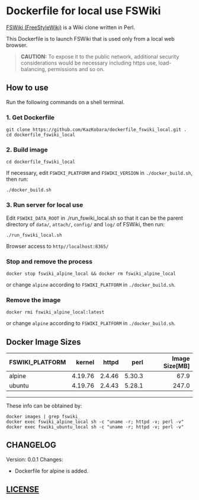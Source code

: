 # Dockerfile for local use FSWiki

[FSWiki (FreeStyleWiki)](https://fswiki.osdn.jp/cgi-bin/wiki.cgi) is a Wiki clone written in Perl.

This Dockerfile is to launch FSWiki that is used only from a local web browser.

> **CAUTION:**
To expose it to the public network, additional security considerations
would be necessary including https use, load-balancing, permissions
and so on.

## How to use

Run the following commands on a shell terminal.

### 1. Get Dockerfile

~~~shell
git clone https://github.com/KazKobara/dockerfile_fswiki_local.git .
cd dockerfile_fswiki_local
~~~

### 2. Build image

~~~shell
cd dockerfile_fswiki_local
~~~

If necessary, edit `FSWIKI_PLATFORM` and `FSWIKI_VERSION` in `./docker_build.sh`, then run:

~~~shell
./docker_build.sh
~~~

### 3. Run server for local use

Edit `FSWIKI_DATA_ROOT` in ./run_fswiki_local.sh so that it can be the parent directory of `data/`, `attach/`, `config/` and `log/` of FSWiki, then run:

~~~shell
./run_fswiki_local.sh
~~~

Browser access to `http//localhost:8365/`

### Stop and remove the process

~~~shell
docker stop fswiki_alpine_local && docker rm fswiki_alpine_local
~~~

or change `alpine` according to `FSWIKI_PLATFORM` in `./docker_build.sh`.

### Remove the image

~~~shell
docker rmi fswiki_alpine_local:latest
~~~

or change `alpine` according to `FSWIKI_PLATFORM` in `./docker_build.sh`.

## Docker Image Sizes

|FSWIKI_PLATFORM|kernel|httpd|perl|Image Size[MB]|
| :--- | ---: | ---: | ---: | ---: |
|alpine|4.19.76|2.4.46|5.30.3|67.9|
|ubuntu|4.19.76|2.4.43|5.28.1|247.0|
---

These info can be obtained by:

~~~shell
docker images | grep fswiki_
docker exec fswiki_alpine_local sh -c "uname -r; httpd -v; perl -v"
docker exec fswiki_ubuntu_local sh -c "uname -r; httpd -v; perl -v"
~~~

## CHANGELOG

Version: 0.0.1 Changes:

- Dockerfile for alpine is added.

## [LICENSE](./LICENSE)
